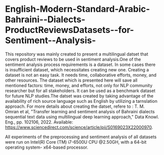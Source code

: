 # English-Modern-Standard-Arabic-Bahraini--Dialects-ProductReviewsDatasets--for-Sentiment--Analysis-
This repository was mainly created to present a multilingual datset that covers product reviews to be used in sentiment analysis.One of the sentiment analysis process requirements is a dataset. In some cases there is insufficient dataset, which necessitates creating new one. Creating a dataset is not an easy task. It needs time, collaborative efforts, money, and other resources. The dataset which is presented here will save all mentioned factors: time, money, and efforts, not only for NLP community researcher but for all stakeholders. It can be used as a benchmark dataset for future NLP studies.The datset was created by taking advantage of the availability of rich source language such as English by utilizing a tarnslation approach. For more details about creating the datset,  refere to : T. M. Omran et al, "Transfer learning and sentiment analysis of Bahraini dialects sequential text data using multilingual deep learning approach," Data Knowl. Eng., pp. 102106, 2022. Available: https://www.sciencedirect.com/science/article/pii/S0169023X22000970.

All experiments of the preprocessing and sentiment analysis of all datasets were run on Intel(R) Core (TM) i7-6500U CPU @2.50GH, with a 64-bit operating system- x64-based processor.

